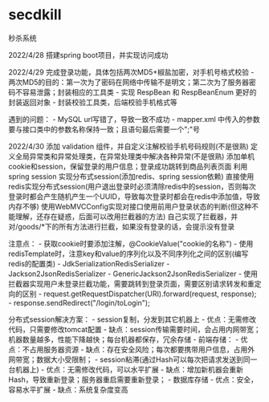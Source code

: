 # secdkill
秒杀系统

2022/4/28
搭建spring boot项目，并实现访问成功


2022/4/29
完成登录功能，具体包括两次MD5+椒盐加密，对手机号格式校验
    - 两次MD5的目的：第一次为了密码在网络中传输不是明文；第二次为了服务器密码不容易泄露；封装相应的工具类
    - 实现 RespBean 和 RespBeanEnum 更好的封装返回对象
    - 封装校验工具类，后端校验手机格式等

遇到的问题：
    - MySQL url写错了，导致一致不成功
    - mapper.xml 中传入的参数要与接口类中的参数名称保持一致；且语句最后需要一个";"号


2022/4/30
添加 validation 组件，并自定义注解校验手机号码规则(不是很熟)
定义全局异常类和异常处理类，在异常处理类中解决各种异常(不是很熟)
添加单机cookie和session，保留登录的用户信息；登录成功跳转到商品列表页面
利用spring session 实现分布式session(添加redis、spring session依赖)
直接使用redis实现分布式session(用户退出登录时必须清除redis中的session，否则每次登录时都会产生随机产生一个UUID，导致每次登录时都会在redis中添加值，导致内存不够)
使用WebMVCConfig实现对接口使用前用户登录状态的判断(但这种不能理解，还存在疑惑，后面可以改用拦截器的方法)
自己实现了拦截器，并对/goods/*下的所有方法进行拦截，如果没有登录的话，会提示没有登录

注意点：
    - 获取cookie时要添加注解，@CookieValue("cookie的名称")
    - 使用redisTemplate时，注意key和value的序列化以及不同序列化之间的区别(编写redis的配置类)
        - JdkSerializationRedisSerializer
        - Jackson2JsonRedisSerializer
        - GenericJackson2JsonRedisSerializer
    - 使用拦截器实现用户未登录拦截功能，需要跳转到登录页面，需要区别请求转发和重定向的区别
        - request.getRequestDispatcher(URI).forward(request, response);
        - response.sendRedirect("/login/toLogin");


分布式session解决方案：
    - session复制，分发到其它机器上
        - 优点：无需修改代码，只需要修改tomcat配置
        - 缺点：session传输需要时间，会占用内网带宽；机器数量越多，性能下降越快；每台机器都保存，冗余存储
    - 前端存储：
        - 优点：不占用服务器资源
        - 缺点：存在安全风险；每次都要携带用户信息，占用外网带宽；数据大小受限制；
    - session粘滞(通过Hash可以每次把请求发送到同一台机器上)
        - 优点：无需修改代码，可以水平扩展
        - 缺点：增加新机器会重新Hash，导致重新登录；服务器重启需要重新登录；
    - 数据库存储
        - 优点：安全，容易水平扩展
        - 缺点：系统复杂度变高